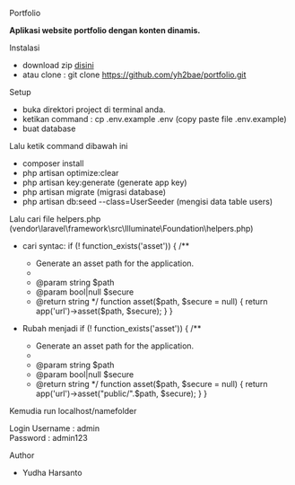 Portfolio
<p><b>
Aplikasi website portfolio dengan konten dinamis.
</b></p>

Instalasi
- download zip <a href="https://codeload.github.com/yh2bae/portfolio/zip/refs/heads/master">disini</a> 
- atau clone : git clone https://github.com/yh2bae/portfolio.git

Setup
- buka direktori project di terminal anda.
- ketikan command : cp .env.example .env (copy paste file .env.example)
- buat database 

Lalu ketik command dibawah ini
- composer install
- php artisan optimize:clear 
- php artisan key:generate (generate app key)
- php artisan migrate (migrasi database)
- php artisan db:seed --class=UserSeeder (mengisi data table users)

Lalu cari file helpers.php (vendor\laravel\framework\src\Illuminate\Foundation\helpers.php)
- cari syntac:
if (! function_exists('asset')) {
    /**
     * Generate an asset path for the application.
     *
     * @param  string  $path
     * @param  bool|null  $secure
     * @return string
     */
    function asset($path, $secure = null)
    {
        return app('url')->asset($path, $secure);
    }
}

- Rubah menjadi
if (! function_exists('asset')) {
    /**
     * Generate an asset path for the application.
     *
     * @param  string  $path
     * @param  bool|null  $secure
     * @return string
     */
    function asset($path, $secure = null)
    {
        return app('url')->asset("public/".$path, $secure);
    }
}

Kemudia run localhost/namefolder


Login
Username : admin <br/>
Password : admin123

Author
- Yudha Harsanto
